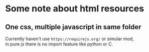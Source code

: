 # Some note about html resources

## One css, multiple javascript in same folder
Currently haven't use `https://requirejs.org/` or simular mod,  
in pure js there is no import feature like python or C.